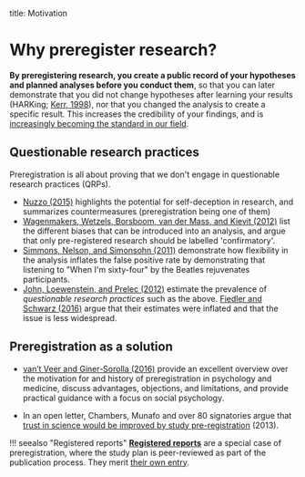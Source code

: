 title: Motivation

# Why preregister research?

**By preregistering research, you create a public record of your hypotheses and planned analyses before you conduct them**, so that you can later demonstrate that you did not change hypotheses after learning your results \(HARKing; [Kerr, 1998](https://dx.doi.org/10.1207/s15327957pspr0203_4)\), nor that you changed the analysis to create a specific result. This increases the credibility of your findings, and is [increasingly becoming the standard in our field](https://www.psychologicalscience.org/observer/preregistration-becoming-the-norm-in-psychological-science).

## Questionable research practices

Preregistration is all about proving that we don't engage in questionable research practices \(QRPs\).

* [Nuzzo \(2015\)](https://dx.doi.org/10.1038/526182a) highlights the potential for self-deception in research, and summarizes countermeasures \(preregistration being one of them\)
* [Wagenmakers, Wetzels, Borsboom, van der Mass, and Kievit \(2012\)](https://dx.doi.org/10.1177/1745691612463078) list the different biases that can be introduced into an analysis, and argue that only pre-registered research should be labelled 'confirmatory'.
* [Simmons, Nelson, and Simonsohn \(2011\)](https://dx.doi.org/10.1177/0956797611417632) demonstrate how flexibility in the analysis inflates the false positive rate by demonstrating that listening to "When I'm sixty-four" by the Beatles rejuvenates participants.
* [John, Loewenstein, and Prelec \(2012\)](https://dx.doi.org/10.1177/0956797611430953) estimate the prevalence of _questionable research practices_ such as the above. [Fiedler and Schwarz \(2016\)](https://dx.doi.org/10.1177/1948550615612150) argue that their estimates were inflated and that the issue is less widespread.

## Preregistration as a solution

* [van’t Veer and Giner-Sorolla \(2016\)](https://dx.doi.org/10.1016/j.jesp.2016.03.004) provide an excellent overview over the motivation for and history of preregistration in psychology and medicine, discuss advantages, objections, and limitations, and provide practical guidance with a focus on social psychology.

* In an open letter, Chambers, Munafo and over 80 signatories argue that [trust in science would be improved by study pre-registration](https://www.theguardian.com/science/blog/2013/jun/05/trust-in-science-study-pre-registration) \(2013\).

!!! seealso "Registered reports"
    [**Registered reports**](../registered-reports) are a special case of preregistration, where the study plan is peer-reviewed as part of the publication process. They merit [their own entry](../registered-reports).

